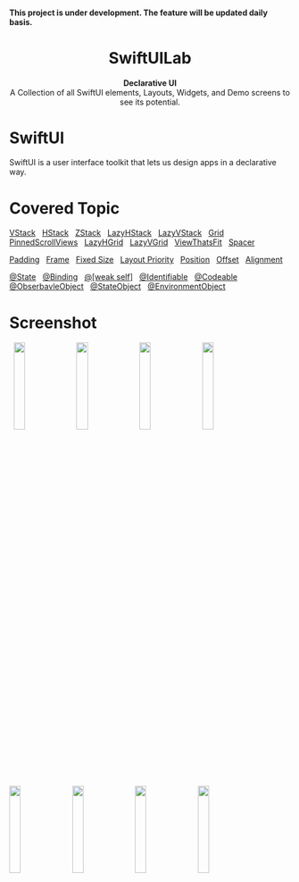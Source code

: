 <h4>This project is under development. The feature will be updated daily basis.</h4>
<h1 align="center">SwiftUILab</h1>
<div align="center">
  <strong>Declarative UI</strong>
</div>
<div align="center">
  A Collection of all SwiftUI elements, Layouts, Widgets, and Demo screens to see its potential.
</div>

<div></div>

# SwiftUI
SwiftUI is a user interface toolkit that lets us design apps in a declarative way.

# Covered Topic
<p align="left">
  <a href = "https://github.com/kamrul3288/SwiftUILab/blob/main/SwiftUILab/Views/Layouts/VStack/VStackUiView.swift">VStack</a>
  &nbsp;
  <a href = "https://github.com/kamrul3288/SwiftUILab/blob/main/SwiftUILab/Views/Layouts/HStack/HStackUiView.swift">HStack</a>
   &nbsp;
  <a href = "https://github.com/kamrul3288/SwiftUILab/blob/main/SwiftUILab/Views/Layouts/ZStack/ZStackUiView.swift">ZStack</a>
  &nbsp;
  <a href = "https://github.com/kamrul3288/SwiftUILab/blob/main/SwiftUILab/Views/Layouts/LazyHStack/LazyHStackUiView.swift">LazyHStack</a>
   &nbsp;
  <a href = "https://github.com/kamrul3288/SwiftUILab/blob/main/SwiftUILab/Views/Layouts/LazyVStack/LazyVStackUiView.swift">LazyVStack</a>
   &nbsp;
  <a href = "https://github.com/kamrul3288/SwiftUILab/blob/main/SwiftUILab/Views/Layouts/Grid/GridUIView.swift">Grid</a>
   &nbsp;
  <a href = "https://github.com/kamrul3288/SwiftUILab/blob/main/SwiftUILab/Views/Layouts/PinnedScrollView/PinnedScrollUIView.swift">PinnedScrollViews</a>
   &nbsp;
  <a href = "https://github.com/kamrul3288/SwiftUILab/blob/main/SwiftUILab/Views/Layouts/LazyHGrid/LazyHGridUIView.swift">LazyHGrid</a>
   &nbsp;
  <a href = "https://github.com/kamrul3288/SwiftUILab/blob/main/SwiftUILab/Views/Layouts/LazyVGrid/LazyVGridUIView.swift">LazyVGrid</a>
   &nbsp;
  <a href = "https://github.com/kamrul3288/SwiftUILab/blob/main/SwiftUILab/Views/Layouts/ViewThatFit/ViewThatFitsUIView.swift">ViewThatsFit</a>
   &nbsp;
  <a href = "https://github.com/kamrul3288/SwiftUILab/blob/main/SwiftUILab/Views/Layouts/Spacer/SpacerUIView.swift">Spacer</a>
</p>
<p align="left">
  <a href = "https://github.com/kamrul3288/SwiftUILab/blob/main/SwiftUILab/Views/LaytoutAdjustment/PaddingUIView.swift">Padding</a>
  &nbsp;
  <a href = "https://github.com/kamrul3288/SwiftUILab/blob/main/SwiftUILab/Views/LaytoutAdjustment/FrameUIView.swift">Frame</a>
   &nbsp;
  <a href = "https://github.com/kamrul3288/SwiftUILab/blob/main/SwiftUILab/Views/LaytoutAdjustment/FixedSizeUIView.swift">Fixed Size</a>
  &nbsp;
  <a href = "https://github.com/kamrul3288/SwiftUILab/blob/main/SwiftUILab/Views/LaytoutAdjustment/LayoutPriorityUIView.swift">Layout Priority</a>
   &nbsp;
  <a href = "https://github.com/kamrul3288/SwiftUILab/blob/main/SwiftUILab/Views/LaytoutAdjustment/PositionUIView.swift">Position</a>
   &nbsp;
  <a href = "https://github.com/kamrul3288/SwiftUILab/blob/main/SwiftUILab/Views/LaytoutAdjustment/OffsetUIView.swift">Offset</a>
   &nbsp;
  <a href = "https://github.com/kamrul3288/SwiftUILab/blob/main/SwiftUILab/Views/LaytoutAdjustment/AlignmentUIView.swift">Alignment</a>
</p>
<p align="left">
  <a href = "https://github.com/kamrul3288/SwiftUILab/blob/main/SwiftUILab/Views/CoreComponent/StateProperty">@State</a>
  &nbsp;
  <a href = "https://github.com/kamrul3288/SwiftUILab/blob/main/SwiftUILab/Views/CoreComponent/BindingProperty">@Binding</a>
  &nbsp;
  <a href = "https://github.com/kamrul3288/SwiftUILab/blob/main/SwiftUILab/Views/CoreComponent/WeakSelf">@[weak self]</a>
  &nbsp;
  <a href = "https://github.com/kamrul3288/SwiftUILab/blob/main/SwiftUILab/Views/CoreComponent/Identifiable">@Identifiable</a>
  &nbsp;
  <a href = "https://github.com/kamrul3288/SwiftUILab/blob/main/SwiftUILab/Views/CoreComponent/Codeable">@Codeable</a>
  &nbsp;
  <a href = "https://github.com/kamrul3288/SwiftUILab/blob/main/SwiftUILab/Views/CoreComponent/ObservableAndStateObject">@ObserbavleObject</a>
  &nbsp;
  <a href = "https://github.com/kamrul3288/SwiftUILab/blob/main/SwiftUILab/Views/CoreComponent/ObservableAndStateObject">@StateObject</a>
  &nbsp;
  <a href = "https://github.com/kamrul3288/SwiftUILab/blob/main/SwiftUILab/Views/CoreComponent/EnvironmentObject">@EnvironmentObject</a>
  &nbsp;
  
</p>

# Screenshot
<p align="left">
  &nbsp;
  <img src="https://drive.google.com/uc?export=view&id=1SD3wzTAHV4hD4f3XjjGvh74RTUwa49tr" width="20%">
  &nbsp;
  <img src="https://drive.google.com/uc?export=view&id=1w0gcyzGUmL1RgaRP8DsHw580TITBgklj" width="20%">
  &nbsp;
  <img src="https://drive.google.com/uc?export=view&id=1wKNHm3idQ7RrWvDMbNtRO9tZZc-4QzP3" width="20%">
  &nbsp;
  <img src="https://drive.google.com/uc?export=view&id=1ag3N3cf4bXGhw_BjfoEux1dRX-jfdm-r" width="20%">
</p>
<p align="left">
  <img src="https://drive.google.com/uc?export=view&id=1y-qK6SFz1hpX6I7O1GE9WvkE5kQ-UUm5" width="20%">
  &nbsp;
  <img src="https://drive.google.com/uc?export=view&id=1OnJADFlGwfCcr1YDvYDhHE4pf-O6Dbhf" width="20%">
   &nbsp;
  <img src="https://drive.google.com/uc?export=view&id=1uVFLL4ZpBAxlJVYxxQHR9dpAmmZMtwQn" width="20%">
  &nbsp;
  <img src="https://drive.google.com/uc?export=view&id=1WK6PszyOknwRvAH5t1ixcXyHqIYBc14m" width="20%">
</p>
